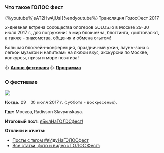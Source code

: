 ### Что такое ГОЛОС Фест
{%youtube%}sAT2HwAjUsI{%endyoutube%}
Трансляция ГолосФест 2017

2-дневная встреча сообщества блогеров GOLOS.io в Москве 29-30 июля 2017 г., для погружения в мир блокчейна, блоггинга, криптовалют, а также - знакомства, общения и обмена опытом! 

Большая блокчейн-конференция, праздничный ужин, лаунж-зона с лёгкой музыкой и напитками на любой вкус, экскурсии по Москве, конкурсы, призы и море позитива!

👍 **[Анонс фестиваля](https://golos.io/golos/@golosevents/yaidunagolosfest-or-ceny-spikery-volontyory-besplatnyi-bilet)**
👍 **[Программа](https://golos.io/ru--yaidunagolosfest/@golosevents/zavtra-29-iyulya-yaidunagolosfest-finalnyi-post-raspisanie-programma-utochneniya)**

### О фестивале
![](https://imgp.golos.io/0x0/https://s5.postimg.org/t1oy0n0gn/Screenshot_2017-07-04_5.12.26.jpg)

**Когда:** 29 - 30 июля 2017 г. (суббота - воскресенье).

**Где:** Москва, Radisson Slavyanskaya.

**Итоговый пост:** [яБылНаГОЛОСфест!](https://golos.io/ru--golos/@golosevents/yabylnagolosfest-itogovyi-post)

**Отклики и отчеты:** 
- [Посты с тегом #яИдуНаГОЛОСфест](https://golos.io/trending/ru--yaidunagolosfest)
- [Все статьи, фото и видео с ГОЛОС Феста](https://golos.io/ru--yaidunagolosfest/@sheriff/upd-or-vse-foto-i-video-s-golos-festa)
